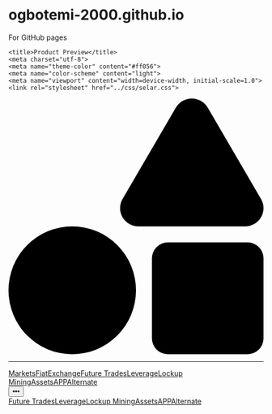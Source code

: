 # ogbotemi-2000.github.io
For GitHub pages
<!DOCTYPE HTML><html lang="en"><head>
    <title>Product Preview</title>
    <meta charset="utf-8">
    <meta name="theme-color" content="#ff056">
    <meta name="color-scheme" content="light">
    <meta name="viewport" content="width=device-width, initial-scale=1.0">
    <link rel="stylesheet" href="../css/selar.css">
</head>
  
<body>
<nav id="growShrink"><div><a href="javascript:void(0)"><svg id="shapes" viewBox="0 0 512 512"><path d="M128,256A128,128,0,1,0,256,384,128,128,0,0,0,128,256Zm379-54.86L400.07,18.29a37.26,37.26,0,0,0-64.14,0L229,201.14C214.76,225.52,232.58,256,261.09,256H474.91C503.42,256,521.24,225.52,507,201.14ZM480,288H320a32,32,0,0,0-32,32V480a32,32,0,0,0,32,32H480a32,32,0,0,0,32-32V320A32,32,0,0,0,480,288Z"></path>
</svg></a><hr><a href="javascript:void(0)">Markets</a><a href="javascript:void(0)">Fiat</a><a href="javascript:void(0)" class="fluid base:show">Exchange</a><a href="javascript:void(0)" class="fluid sm:show">Future Trades</a><a href="javascript:void(0)" class="fluid md:show">Leverage</a><a href="javascript:void(0)" class="fluid lg:show">Lockup Mining</a><a href="javascript:void(0)" class="fluid xl:show">Assets</a><a href="javascript:void(0)" class="fluid xl:show">APP</a><a href="javascript:void(0)" class="fluid xl:show">Alternate</a><div><button>•••</button><div><div><a href="javascript:void(0)" class="">Future Trades</a><a href="javascript:void(0)" class="">Leverage</a><a href="javascript:void(0)" class="">Lockup Mining</a><a href="javascript:void(0)" class="">Assets</a><a href="javascript:void(0)" class="">APP</a><a href="javascript:void(0)" class="">Alternate</a></div></div></div></div></nav>
<script>function grow_shrink(e,i,c,n,d){d=grow_shrink,n=[500,640,768,1024,1280],c=document.createElement("div"),d.cached||={},d.arr||=[].slice.call((d.el=window.growShrink).querySelectorAll(".fluid")),d.dump||=d.el.querySelector("a+div>div"),(e=n.find(((c,n)=>(i=n,c>e))))&&d.vw!==e&&!d.cached[d.vw=e]&&d.arr.forEach(((n,r,o,l)=>{r+1>i&&(l=(n=n.cloneNode(!0)).classList.contains("clicked"),!0)&&(n.className=l?"clicked":"",c.appendChild(n)),d.cached[e]||=c})),d.dump.replaceChild(d.cached[e]||c,d.dump.firstChild)}grow_shrink(window.innerWidth),window.onresize=function(){setTimeout((function(){grow_shrink(window.innerWidth)}),500)};
</script>
</body></html>
